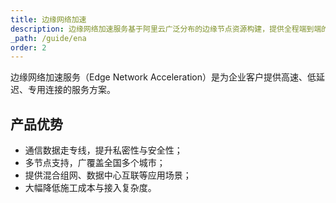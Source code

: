 ```yaml
---
title: 边缘网络加速
description: 边缘网络加速服务基于阿里云广泛分布的边缘节点资源构建，提供全程端到端的快速连接服务。
_path: /guide/ena
order: 2
---
```


边缘网络加速服务（Edge Network Acceleration）是为企业客户提供高速、低延迟、专用连接的服务方案。

## 产品优势

- 通信数据走专线，提升私密性与安全性；
- 多节点支持，广覆盖全国多个城市；
- 提供混合组网、数据中心互联等应用场景；
- 大幅降低施工成本与接入复杂度。

